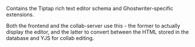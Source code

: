 Contains the Tiptap rich text editor schema and Ghostwriter-specific extensions.

Both the frontend and the collab-server use this - the former to actually display the editor, and
the latter to convert between the HTML stored in the database and YJS for collab editing.
